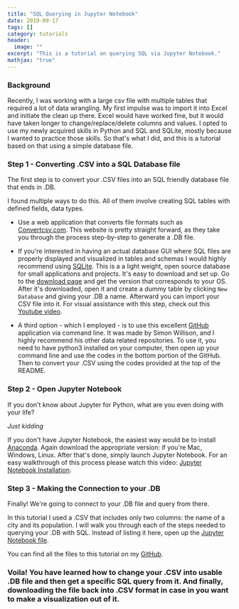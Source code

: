 ```yaml
---
title: "SQL Querying in Jupyter Notebook"
date: 2019-09-17
tags: []
category: tutorials
header:
  image: ""
excerpt: "This is a tutorial on querying SQL via Jupyter Notebook."
mathjax: "true"
---
```


### Background

Recently, I was working with a large csv file with multiple tables that required a lot of data wrangling. My first impulse was to import it into Excel and initiate the clean up there. Excel would have worked fine, but it would have taken longer to change/replace/delete columns and values. I opted to use my newly acquired skills in Python and SQL and SQLite, mostly because I wanted to practice those skills. So that's what I did, and this is a tutorial based on that using a simple database file.

### Step 1 - Converting .CSV into a SQL Database file

The first step is to convert your .CSV files into an SQL friendly database file that ends in .DB.

I found multiple ways to do this. All of them involve creating SQL tables with defined fields, data types.

- Use a web application that converts file formats such as [Convertcsv.com](http://www.convertcsv.com/csv-to-sql.htm). This website is pretty straight forward, as they take you through the process step-by-step to generate a .DB file.

- If you're interested in having an actual database GUI where SQL files are properly displayed and visualized in tables and schemas I would highly recommend using [SQLite](https://sqlitebrowser.org/). This is a a light weight, open source database for small applications and projects. It's easy to download and set up. Go to the [download page](https://sqlitebrowser.org/dl/) and get the version that corresponds to your OS. After it's downloaded, open it and create a dummy table by clicking ```New Database``` and giving your .DB a name. Afterward you can import your CSV file into it. For visual assistance with this step, check out this [Youtube video](https://www.youtube.com/watch?v=TOqI-KiTBKU).


- A third option - which I employed - is to use this excellent [GitHub](https://github.com/simonw/csvs-to-sqlite) application via command line. It was made by Simon Willison, and I highly recommend his other data related repositories. To use it, you need to have python3 installed on your computer, then open up your command line and use the codes in the bottom portion of the GitHub. Then to convert your .CSV using the codes provided at the top of the README.


### Step 2 - Open Jupyter Notebook

If you don't know about Jupyter for Python, what are you even doing with your life?

*Just kidding*

If you don't have Jupyter Notebook, the easiest way would be to install [Anaconda](https://www.anaconda.com/distribution/). Again download the appropriate version: if you're Mac, Windows, Linux. After that's done, simply launch Jupyter Notebook. For an easy walkthrough of this process please watch this video: [Jupyter Notebook Installation](https://www.youtube.com/watch?v=sYH0LECSKSA).

### Step 3 - Making the Connection to your .DB

Finally! We're going to connect to your .DB file and query from there.

In this tutorial I used a .CSV that includes only two columns: the name of a city and its population. I will walk you through each of the steps needed to querying your .DB with SQL. Instead of listing it here, open up the [Jupyter Notebook file](https://github.com/mrjacklu/tutorials/blob/master/SQL%20Querying%20in%20Jupyter/SQL%20Querying%20in%20SQLite.ipynb).

You can find all the files to this tutorial on my [GitHub](https://github.com/mrjacklu/tutorials/tree/master/SQL%20Querying%20in%20Jupyter).

### Voila! You have learned how to change your .CSV into usable .DB file and then get a specific SQL query from it. And finally, downloading the file back into .CSV format in case in you want to make a visualization out of it.
